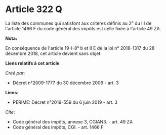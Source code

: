 # Article 322 Q

La liste des communes qui satisfont aux critères définis au 2° du III de l'article 1466 F du code général des impôts est
celle fixée à l'article 49 ZA.

**Nota:**

En conséquence de l'article 19-I-8° b et II E de la loi n° 2018-1317 du 28 décembre 2018, cet article devient sans objet.

**Liens relatifs à cet article**

_Créé par_:

  - Décret n°2009-1777 du 30 décembre 2009 - art. 3

**Liens**:

  - PERIME: Décret n°2019-559 du 6 juin 2019 - art. 3

_Cite_:

  - Code général des impôts, annexe 3, CGIAN3. - art. 49 ZA
  - Code général des impôts, CGI. - art. 1466 F
